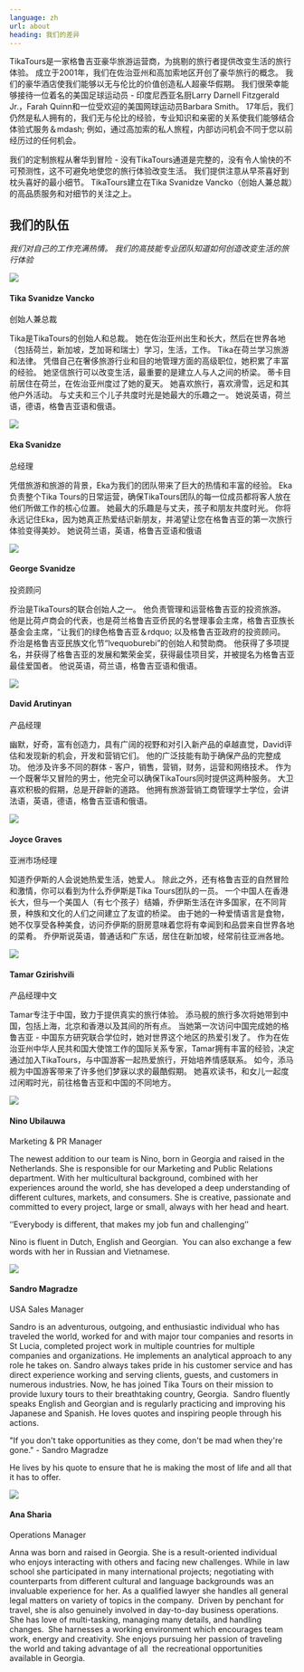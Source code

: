 ```yaml
---
language: zh
url: about
heading: 我们的差异
---
```

<div class="row content-row"><!-- 2201 (1)-->

</div>

<div class="row content-row"><!-- 2202 (2)-->
<div class="col-xs-12 col-sm-6 col-md-6"><!-- 3013 -->

TikaTours是一家格鲁吉亚豪华旅游运营商，为挑剔的旅行者提供改变生活的旅行体验。 成立于2001年，我们在佐治亚州和高加索地区开创了豪华旅行的概念。 我们的豪华酒店使我们能够以无与伦比的价值创造私人超豪华假期。
我们很荣幸能够接待一位着名的美国足球运动员 \- 印度尼西亚名厨Larry Darnell Fitzgerald Jr.，Farah Quinn和一位受欢迎的美国网球运动员Barbara
Smith。
17年后，我们仍然是私人拥有的，我们无与伦比的经验，专业知识和亲密的关系使我们能够结合体验式服务＆mdash; 例如，通过高加索的私人旅程，内部访问机会不同于您以前经历过的任何机会。

</div>

<div class="col-xs-12 col-sm-6 col-md-6"><!-- 3014 -->

我们的定制旅程从奢华到冒险 \- 没有TikaTours通道是完整的，没有令人愉快的不可预测性，这不可避免地使您的旅行体验改变生活。 我们提供注意从早茶喜好到枕头喜好的最小细节。
TikaTours建立在Tika Svanidze Vancko（创始人兼总裁）的高品质服务和对细节的关注之上。

</div>

</div>

<div class="row content-row"><!-- 2203 (3)-->
<div class="col-xs-12"><!-- 3015 -->

我们的队伍
-----

</div>

</div>

<div class="row content-row"><!-- 2204 (4)-->
<div class="col-xs-12"><!-- 3016 -->

_我们对自己的工作充满热情。 我们的高技能专业团队知道如何创造改变生活的旅行体验_

</div>

</div>

<div class="row content-row"><!-- 2205 (5)-->
<div class="col-xs-12 col-sm-6 col-md-6"><!-- 3017 -->

![](/library/content/tika--svanidze-vancko---founder.jpg)

</div>

<div class="col-xs-12 col-sm-6 col-md-6"><!-- 3018 -->

#### Tika Svanidze Vancko  
创始人兼总裁


Tika是TikaTours的创始人和总裁。 她在佐治亚州出生和长大，然后在世界各地（包括荷兰，新加坡，芝加哥和瑞士）学习，生活，工作。 Tika在荷兰学习旅游和法律。
凭借自己在奢侈旅游行业和目的地管理方面的高级职位，她积累了丰富的经验。 她坚信旅行可以改变生活，最重要的是建立人与人之间的桥梁。 蒂卡目前居住在荷兰，在佐治亚州度过了她的夏天。
她喜欢旅行，喜欢滑雪，远足和其他户外活动。 与丈夫和三个儿子共度时光是她最大的乐趣之一。 她说英语，荷兰语，德语，格鲁吉亚语和俄语。

</div>

</div>

<div class="row content-row"><!-- 2206 (6)-->
<div class="col-xs-12 col-sm-6 col-md-6"><!-- 3019 -->

![](/library/content/eka-svanidze---gm.jpg)

</div>

<div class="col-xs-12 col-sm-6 col-md-6"><!-- 3020 -->

#### Eka Svanidze  
总经理


凭借旅游和旅游的背景，Eka为我们的团队带来了巨大的热情和丰富的经验。 Eka负责整个Tika Tours的日常运营，确保TikaTours团队的每一位成员都将客人放在他们所做工作的核心位置。
她最大的乐趣是与丈夫，孩子和朋友共度时光。 你将永远记住Eka，因为她真正热爱结识新朋友，并渴望让您在格鲁吉亚的第一次旅行体验变得美妙。 她说荷兰语，英语，格鲁吉亚语和俄语

</div>

</div>

<div class="row content-row"><!-- 2207 (7)-->
<div class="col-xs-12 col-sm-6 col-md-6"><!-- 3021 -->

![](/library/content/giorgi.jpg)

</div>

<div class="col-xs-12 col-sm-6 col-md-6"><!-- 3022 -->

#### George Svanidze  
投资顾问


乔治是TikaTours的联合创始人之一。 他负责管理和运营格鲁吉亚的投资旅游。 他是比荷卢商会的代表，也是荷兰格鲁吉亚侨民的名誉理事会主席，格鲁吉亚族长基金会主席，“让我们的绿色格鲁吉亚＆rdquo;
以及格鲁吉亚政府的投资顾问。 乔治是格鲁吉亚民族文化节“lvequoburebi”的创始人和赞助商。 他获得了多项提名，并获得了格鲁吉亚的发展和繁荣金奖，获得最佳项目奖，并被提名为格鲁吉亚最佳爱国者。
他说英语，荷兰语，格鲁吉亚语和俄语。

</div>

</div>

<div class="row content-row"><!-- 2208 (9)-->
<div class="col-xs-12 col-sm-6 col-md-6"><!-- 3023 -->

![](/library/tours/dato.jpg)

</div>

<div class="col-xs-12 col-sm-6 col-md-6"><!-- 3024 -->

#### David Arutinyan  
产品经理


幽默，好奇，富有创造力，具有广阔的视野和对引入新产品的卓越直觉，David评估和发现新的机会，开发和营销它们。 他的广泛技能有助于确保产品的完整成功。 他涉及许多不同的群体
\- 客户，销售，营销，财务，运营和网络技术。 作为一个既奢华又冒险的男士，他完全可以确保TikaTours同时提供这两种服务。 大卫喜欢积极的假期，总是开辟新的道路。
他拥有旅游营销工商管理学士学位，会讲法语，英语，德语，格鲁吉亚语和俄语。

</div>

</div>

<div class="row content-row"><!-- 2209 (10)-->
<div class="col-xs-12 col-sm-6 col-md-6"><!-- 3025 -->

![](/library/tours/headshot-for-tika_cr.jpg)

</div>

<div class="col-xs-12 col-sm-6 col-md-6"><!-- 3026 -->

#### Joyce Graves  
亚洲市场经理


知道乔伊斯的人会说她热爱生活，她爱人。 除此之外，还有格鲁吉亚的自然冒险和激情，你可以看到为什么乔伊斯是Tika Tours团队的一员。 一个中国人在香港长大，但与一个美国人（有七个孩子）结婚，乔伊斯生活在许多国家，在不同背景，种族和文化的人们之间建立了友谊的桥梁。
由于她的一种爱情语言是食物，她不仅享受各种美食，访问乔伊斯的厨房意味着您将有幸闻到和品尝来自世界各地的菜肴。 乔伊斯说英语，普通话和广东话，居住在新加坡，经常前往亚洲各地。

</div>

</div>

<div class="row content-row"><!-- 2210 (11)-->
<div class="col-xs-12 col-sm-6 col-md-6"><!-- 3027 -->

![](/library/content/tamar-gzirishvili_image.jpg)

</div>

<div class="col-xs-12 col-sm-6 col-md-6"><!-- 3028 -->

#### Tamar Gzirishvili  
​产品经理中文


Tamar专注于中国，致力于提供真实的旅行体验。 添马舰的旅行多次将她带到中国，包括上海，北京和香港以及其间的所有点。 当她第一次访问中国完成她的格鲁吉亚 \-
中国东方研究联合学位时，她对世界这个地区的热爱引发了。 作为在佐治亚州中华人民共和国大使馆工作的国际关系专家，Tamar拥有丰富的经验，决定通过加入TikaTours，与中国游客一起热爱旅行，开始培养情感联系。
如今，添马舰为中国游客带来了许多他们梦寐以求的最酷假期。 她喜欢读书，和女儿一起度过闲暇时光，前往格鲁吉亚和中国的不同地方。

</div>

</div>

<div class="row content-row"><!-- 2211 (11)-->
<div class="col-xs-12"><!-- 3029 -->



</div>

</div>

<div class="row content-row"><!-- 2212 (12)-->
<div class="col-xs-12 col-sm-6 col-md-6"><!-- 3030 -->

![](/library/content/nino-ubilauwa-profile1.jpeg)

</div>

<div class="col-xs-12 col-sm-6 col-md-6"><!-- 3031 -->

#### Nino Ubilauwa  
Marketing & PR Manager


The newest addition to our team is Nino, born in Georgia and raised in the Netherlands.
She is responsible for our Marketing and Public Relations department. With her multicultural
background, combined with her experiences around the world, she has developed a
deep understanding of different cultures, markets, and consumers. She is creative,
passionate and committed to every project, large or small, always with her head
and heart.

‘’Everybody is different, that makes my job fun and challenging’’

Nino is fluent in Dutch, English and Georgian.  You can also exchange a few words
with her in Russian and Vietnamese.

</div>

</div>

<div class="row content-row"><!-- 2213 (13)-->
<div class="col-xs-12 col-sm-6 col-md-6"><!-- 3032 -->

![](/library/content/sandro-magradze---tika-tours.jpg)

</div>

<div class="col-xs-12 col-sm-6 col-md-6"><!-- 3033 -->

#### Sandro Magradze   
USA Sales Manager


Sandro is an adventurous, outgoing, and enthusiastic individual who has traveled
the world, worked for and with major tour companies and resorts in St Lucia, completed
project work in multiple countries for multiple companies and organizations. He
implements an analytical approach to any role he takes on. Sandro always takes pride
in his customer service and has direct experience working and serving clients, guests,
and customers in numerous industries. Now, he has joined Tika Tours on their mission
to provide luxury tours to their breathtaking country, Georgia.  Sandro fluently
speaks English and Georgian and is regularly practicing and improving his Japanese
and Spanish. He loves quotes and inspiring people through his actions.

"If you don't take opportunities as they come, don't be mad when they're gone." \-
Sandro Magradze

He lives by his quote to ensure that he is making the most of life and all that it
has to offer.

</div>

</div>

<div class="row content-row"><!-- 2214 (14)-->
<div class="col-xs-12 col-sm-6 col-md-6"><!-- 3034 -->

![](/library/content/anna_sharia_tikatours_cr.jpg)

</div>

<div class="col-xs-12 col-sm-6 col-md-6"><!-- 3035 -->

#### Ana Sharia  
Operations Manager


Anna was born and raised in Georgia. She is a result\-oriented individual who enjoys
interacting with others and facing new challenges. While in law school she participated
in many international projects; negotiating with counterparts from different cultural
and language backgrounds was an invaluable experience for her. As a qualified lawyer
she handles all general legal matters on variety of topics in the company.  Driven
by penchant for travel, she is also genuinely involved in day\-to\-day business
operations. She has love of multi\-tasking, managing many details, and handling
changes.  She harnesses a working environment which encourages team work, energy
and creativity. She enjoys pursuing her passion of traveling the world and taking
advantage of all  the recreational opportunities available in Georgia.

</div>

</div>
